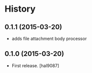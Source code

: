 History
=======

0.1.1 (2015-03-20)
-------------------

- adds file attachment body processor 

0.1.0 (2015-03-20)
-------------------

- First release. [hal9087]
